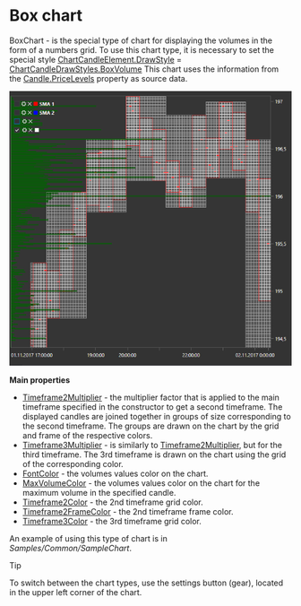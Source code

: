 # Box chart

BoxChart \- is the special type of chart for displaying the volumes in the form of a numbers grid. To use this chart type, it is necessary to set the special style [ChartCandleElement.DrawStyle](xref:StockSharp.Xaml.Charting.ChartCandleElement.DrawStyle) \= [ChartCandleDrawStyles.BoxVolume](xref:StockSharp.Xaml.Charting.ChartCandleDrawStyles.BoxVolume) This chart uses the information from the [Candle.PriceLevels](xref:StockSharp.Algo.Candles.Candle.PriceLevels) property as source data. 

![Gui BoxChart](../images/Gui_BoxChart.png)

**Main properties**

- [Timeframe2Multiplier](xref:StockSharp.Xaml.Charting.ChartCandleElement.Timeframe2Multiplier) \- the multiplier factor that is applied to the main timeframe specified in the constructor to get a second timeframe. The displayed candles are joined together in groups of size corresponding to the second timeframe. The groups are drawn on the chart by the grid and frame of the respective colors. 
- [Timeframe3Multiplier](xref:StockSharp.Xaml.Charting.ChartCandleElement.Timeframe3Multiplier) \- is similarly to [Timeframe2Multiplier](xref:StockSharp.Xaml.Charting.ChartCandleElement.Timeframe2Multiplier), but for the third timeframe. The 3rd timeframe is drawn on the chart using the grid of the corresponding color. 
- [FontColor](xref:StockSharp.Xaml.Charting.ChartCandleElement.FontColor) \- the volumes values color on the chart. 
- [MaxVolumeColor](xref:StockSharp.Xaml.Charting.ChartCandleElement.MaxVolumeColor) \- the volumes values color on the chart for the maximum volume in the specified candle. 
- [Timeframe2Color](xref:StockSharp.Xaml.Charting.ChartCandleElement.Timeframe2Color) \- the 2nd timeframe grid color. 
- [Timeframe2FrameColor](xref:StockSharp.Xaml.Charting.ChartCandleElement.Timeframe2FrameColor) \- the 2nd timeframe frame color. 
- [Timeframe3Color](xref:StockSharp.Xaml.Charting.ChartCandleElement.Timeframe3Color) \- the 3rd timeframe grid color. 

An example of using this type of chart is in *Samples\/Common\/SampleChart*. 

> [!TIP]
> To switch between the chart types, use the settings button (gear), located in the upper left corner of the chart.

